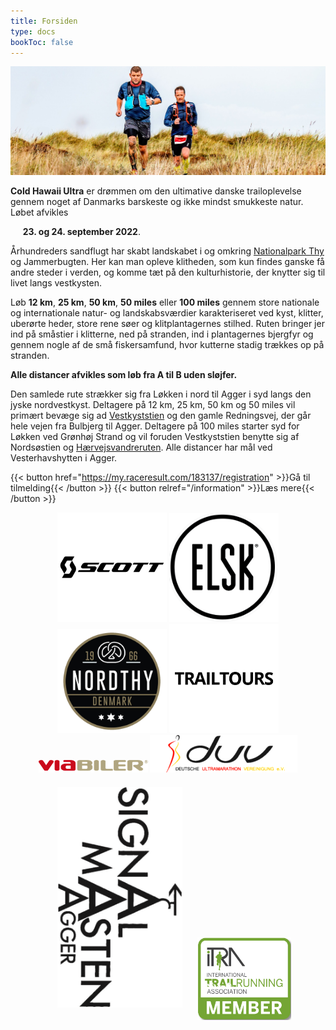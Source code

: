 ```yaml
---
title: Forsiden
type: docs
bookToc: false
---
```


![Forsiden1](/images/front19.jpg)

**Cold Hawaii Ultra** er drømmen om den ultimative danske trailoplevelse gennem noget af Danmarks barskeste og ikke mindst smukkeste natur. Løbet afvikles

&nbsp;&nbsp;&nbsp;&nbsp; **23. og 24. september 2022**.

<!-- {{< hint info >}} -->

<!-- Deltagerbrev for Cold Hawaii Ultra 2022 er udsendt men kan også hentes og læses <a href="/2022_deltagerbrev.pdf">via dette link</a>. -->

<!-- {{< /hint >}} -->

Århundreders sandflugt har skabt landskabet i og omkring [Nationalpark
Thy](https://nationalparkthy.dk/) og Jammerbugten. Her kan man opleve klitheden,
som kun findes ganske få andre steder i verden, og komme tæt på den
kulturhistorie, der knytter sig til livet langs vestkysten.

Løb **12 km**, **25 km**, **50 km**, **50 miles** eller **100 miles** gennem
store nationale og internationale natur- og landskabsværdier karakteriseret ved
kyst, klitter, uberørte heder, store rene søer og klitplantagernes
stilhed. Ruten bringer jer ind på småstier i klitterne, ned på stranden, ind i
plantagernes bjergfyr og gennem nogle af de små fiskersamfund, hvor kutterne
stadig trækkes op på stranden.

**Alle distancer afvikles som løb fra A til B uden sløjfer.**

Den samlede rute strækker sig fra Løkken i nord til Agger i syd langs den jyske
nordvestkyst. Deltagere på 12 km, 25 km, 50 km og 50 miles vil primært bevæge
sig ad
[Vestkyststien](https://naturstyrelsen.dk/naturoplevelser/naturguider/vestkyststien/)
og den gamle Redningsvej, der går hele vejen fra Bulbjerg til Agger. Deltagere
på 100 miles starter syd for Løkken ved Grønhøj Strand og vil foruden
Vestkyststien benytte sig af Nordsøstien og
[Hærvejsvandreruten](https://www.haervej.dk/). Alle distancer har mål ved
Vesterhavshytten i Agger.



{{< button href="https://my.raceresult.com/183137/registration" >}}Gå til tilmelding{{< /button >}}
{{< button relref="/information" >}}Læs mere{{< /button >}}


<center>
<a href="https://www.scott-sports.com" target="_blank"><img src="/scott-logo.png" width="175px" /></a>
<a href="https://www.elsk.com/" target="_blank"><img src="/logo_elsk.png" width="175px" /></a>
<a href="https://nordthy.com/" target="_blank"><img src="/nordthy.png" width="175px" /></a>
<a href="https://www.trailtours.dk/" target="_blank"><img src="/trailtours.png" width="175px" /></a>
<br>
<a href="https://www.viabiler.dk/afdelinger/silkeborg-ford-mazda-suzuki/" target="_blank"><img src="/viabiler.png" width="175px" /></a>
<a href="http://d-u-v.org" target="_blank"><img src="/duv.gif" height="60px" /></a>
<br>
<a href="https://signalmasten-agger.dk/" target="_blank"><img src="/signalmasten.png" width="200px" style="margin: 20px"/></a>
<a href="https://itra.run/Races/RaceDetails/Cold.Hawaii.Ultra/3895/2022/0" target="_blank"><img src="/itra_member.png" width="150px" /></a>

</center>

